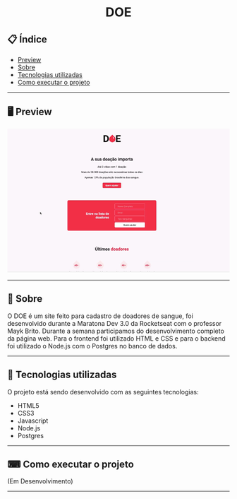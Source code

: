 <h1 align="center">
  DOE
</h1>

## 📋 Índice

- [Preview](#-Preview)
- [Sobre](#-Sobre)
- [Tecnologias utilizadas](#-Tecnologias-utilizadas)
- [Como executar o projeto](#-Como-executar-o-projeto)

---

## 🖥 Preview

<p align="center">
  <img src="doe-layout.png" width="800" >
</p>

---

## 📖 Sobre 

O DOE é um site feito para cadastro de doadores de sangue, foi desenvolvido durante a Maratona Dev 3.0 da Rocketseat com o professor Mayk Brito. Durante a semana participamos do desenvolvimento completo da página web. Para o frontend foi utilizado HTML e CSS e para o backend foi utilizado o Node.js com o Postgres no banco de dados.

---

## 🚀 Tecnologias utilizadas
O projeto está sendo desenvolvido com as seguintes tecnologias:
- HTML5
- CSS3
- Javascript
- Node.js
- Postgres

---

## ⌨ Como executar o projeto

(Em Desenvolvimento)

---

